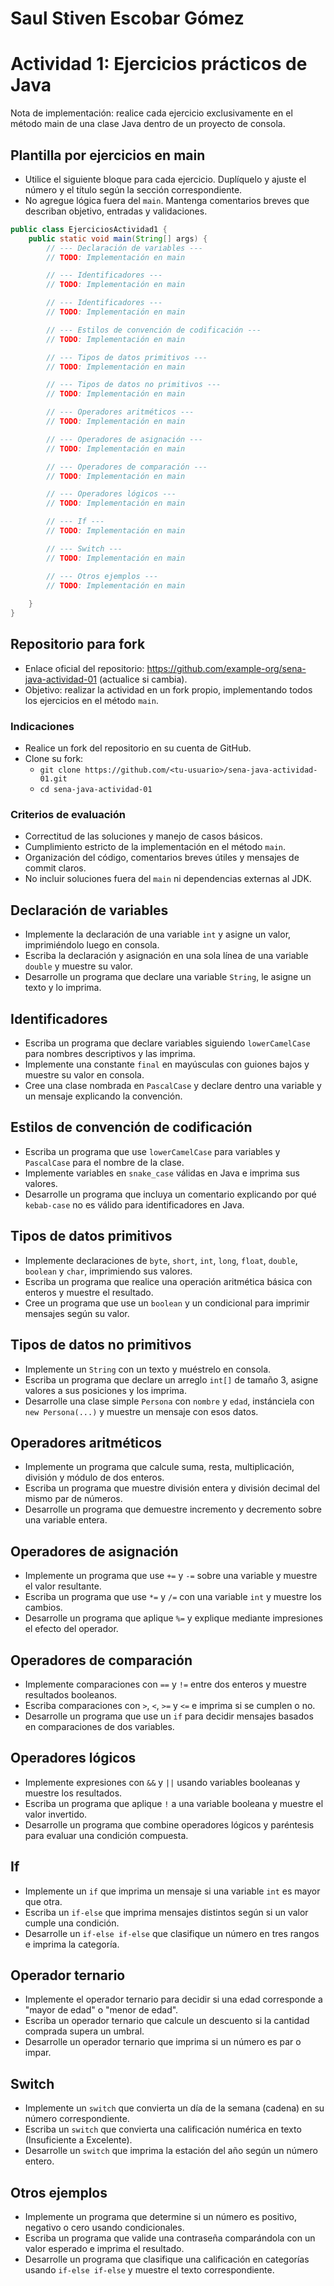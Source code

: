# Saul Stiven Escobar Gómez
# Actividad 1: Ejercicios prácticos de Java

Nota de implementación: realice cada ejercicio exclusivamente en el método main de una clase Java dentro de un proyecto de consola.

## Plantilla por ejercicios en main

- Utilice el siguiente bloque para cada ejercicio. Duplíquelo y ajuste el número y el título según la sección correspondiente.
- No agregue lógica fuera del `main`. Mantenga comentarios breves que describan objetivo, entradas y validaciones.

```java
public class EjerciciosActividad1 {
    public static void main(String[] args) {
        // --- Declaración de variables ---       
        // TODO: Implementación en main

        // --- Identificadores ---       
        // TODO: Implementación en main

        // --- Identificadores ---       
        // TODO: Implementación en main

        // --- Estilos de convención de codificación ---       
        // TODO: Implementación en main

        // --- Tipos de datos primitivos ---       
        // TODO: Implementación en main

        // --- Tipos de datos no primitivos ---       
        // TODO: Implementación en main

        // --- Operadores aritméticos ---       
        // TODO: Implementación en main

        // --- Operadores de asignación ---       
        // TODO: Implementación en main

        // --- Operadores de comparación ---       
        // TODO: Implementación en main

        // --- Operadores lógicos ---       
        // TODO: Implementación en main

        // --- If ---       
        // TODO: Implementación en main

        // --- Switch ---       
        // TODO: Implementación en main

        // --- Otros ejemplos ---       
        // TODO: Implementación en main
        
    }
}
```

## Repositorio para fork

- Enlace oficial del repositorio: https://github.com/example-org/sena-java-actividad-01 (actualice si cambia).
- Objetivo: realizar la actividad en un fork propio, implementando todos los ejercicios en el método `main`.

### Indicaciones
- Realice un fork del repositorio en su cuenta de GitHub.
- Clone su fork:
  - `git clone https://github.com/<tu-usuario>/sena-java-actividad-01.git`
  - `cd sena-java-actividad-01`

### Criterios de evaluación
- Correctitud de las soluciones y manejo de casos básicos.
- Cumplimiento estricto de la implementación en el método `main`.
- Organización del código, comentarios breves útiles y mensajes de commit claros.
- No incluir soluciones fuera del `main` ni dependencias externas al JDK.

## Declaración de variables
- Implemente la declaración de una variable `int` y asigne un valor, imprimiéndolo luego en consola.
- Escriba la declaración y asignación en una sola línea de una variable `double` y muestre su valor.
- Desarrolle un programa que declare una variable `String`, le asigne un texto y lo imprima.

## Identificadores
- Escriba un programa que declare variables siguiendo `lowerCamelCase` para nombres descriptivos y las imprima.
- Implemente una constante `final` en mayúsculas con guiones bajos y muestre su valor en consola.
- Cree una clase nombrada en `PascalCase` y declare dentro una variable y un mensaje explicando la convención.

## Estilos de convención de codificación
- Escriba un programa que use `lowerCamelCase` para variables y `PascalCase` para el nombre de la clase.
- Implemente variables en `snake_case` válidas en Java e imprima sus valores.
- Desarrolle un programa que incluya un comentario explicando por qué `kebab-case` no es válido para identificadores en Java.

## Tipos de datos primitivos
- Implemente declaraciones de `byte`, `short`, `int`, `long`, `float`, `double`, `boolean` y `char`, imprimiendo sus valores.
- Escriba un programa que realice una operación aritmética básica con enteros y muestre el resultado.
- Cree un programa que use un `boolean` y un condicional para imprimir mensajes según su valor.

## Tipos de datos no primitivos
- Implemente un `String` con un texto y muéstrelo en consola.
- Escriba un programa que declare un arreglo `int[]` de tamaño 3, asigne valores a sus posiciones y los imprima.
- Desarrolle una clase simple `Persona` con `nombre` y `edad`, instánciela con `new Persona(...)` y muestre un mensaje con esos datos.

## Operadores aritméticos 
- Implemente un programa que calcule suma, resta, multiplicación, división y módulo de dos enteros.
- Escriba un programa que muestre división entera y división decimal del mismo par de números.
- Desarrolle un programa que demuestre incremento y decremento sobre una variable entera.

## Operadores de asignación
- Implemente un programa que use `+=` y `-=` sobre una variable y muestre el valor resultante.
- Escriba un programa que use `*=` y `/=` con una variable `int` y muestre los cambios.
- Desarrolle un programa que aplique `%=` y explique mediante impresiones el efecto del operador.

## Operadores de comparación
- Implemente comparaciones con `==` y `!=` entre dos enteros y muestre resultados booleanos.
- Escriba comparaciones con `>`, `<`, `>=` y `<=` e imprima si se cumplen o no.
- Desarrolle un programa que use un `if` para decidir mensajes basados en comparaciones de dos variables.

## Operadores lógicos
- Implemente expresiones con `&&` y `||` usando variables booleanas y muestre los resultados.
- Escriba un programa que aplique `!` a una variable booleana y muestre el valor invertido.
- Desarrolle un programa que combine operadores lógicos y paréntesis para evaluar una condición compuesta.

## If
- Implemente un `if` que imprima un mensaje si una variable `int` es mayor que otra.
- Escriba un `if-else` que imprima mensajes distintos según si un valor cumple una condición.
- Desarrolle un `if-else if-else` que clasifique un número en tres rangos e imprima la categoría.

## Operador ternario
- Implemente el operador ternario para decidir si una edad corresponde a "mayor de edad" o "menor de edad".
- Escriba un operador ternario que calcule un descuento si la cantidad comprada supera un umbral.
- Desarrolle un operador ternario que imprima si un número es par o impar.

## Switch
- Implemente un `switch` que convierta un día de la semana (cadena) en su número correspondiente.
- Escriba un `switch` que convierta una calificación numérica en texto (Insuficiente a Excelente).
- Desarrolle un `switch` que imprima la estación del año según un número entero.

## Otros ejemplos
- Implemente un programa que determine si un número es positivo, negativo o cero usando condicionales.
- Escriba un programa que valide una contraseña comparándola con un valor esperado e imprima el resultado.
- Desarrolle un programa que clasifique una calificación en categorías usando `if-else if-else` y muestre el texto correspondiente.
